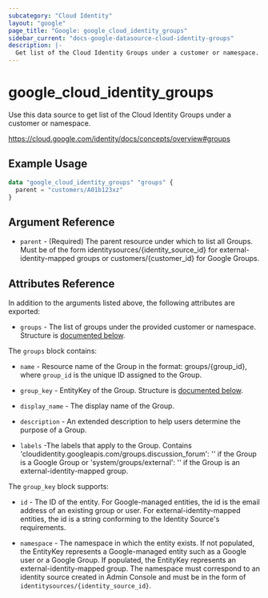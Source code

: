 ```yaml
---
subcategory: "Cloud Identity"
layout: "google"
page_title: "Google: google_cloud_identity_groups"
sidebar_current: "docs-google-datasource-cloud-identity-groups"
description: |-
  Get list of the Cloud Identity Groups under a customer or namespace.
---
```


# google_cloud_identity_groups

Use this data source to get list of the Cloud Identity Groups under a customer or namespace.

https://cloud.google.com/identity/docs/concepts/overview#groups

## Example Usage

```tf
data "google_cloud_identity_groups" "groups" {
  parent = "customers/A01b123xz"
}
```

## Argument Reference

* `parent` - (Required) The parent resource under which to list all Groups. Must be of the form identitysources/{identity_source_id} for external- identity-mapped groups or customers/{customer_id} for Google Groups.

## Attributes Reference

In addition to the arguments listed above, the following attributes are exported:

* `groups` - The list of groups under the provided customer or namespace. Structure is [documented below](#nested_groups).

<a name="nested_groups"></a>The `groups` block contains:

* `name` -
  Resource name of the Group in the format: groups/{group_id}, where `group_id` is the unique ID assigned to the Group.

* `group_key` -
  EntityKey of the Group.  Structure is [documented below](#nested_group_key).

* `display_name` -
  The display name of the Group.

* `description` -
  An extended description to help users determine the purpose of a Group.

* `labels` -The labels that apply to the Group.
  Contains 'cloudidentity.googleapis.com/groups.discussion_forum': '' if the Group is a Google Group or
  'system/groups/external': '' if the Group is an external-identity-mapped group.

<a name="nested_group_key"></a>The `group_key` block supports:

* `id` -
  The ID of the entity.
  For Google-managed entities, the id is the email address of an existing group or user.
  For external-identity-mapped entities, the id is a string conforming
  to the Identity Source's requirements.

* `namespace` -
  The namespace in which the entity exists.
  If not populated, the EntityKey represents a Google-managed entity
  such as a Google user or a Google Group.
  If populated, the EntityKey represents an external-identity-mapped group.
  The namespace must correspond to an identity source created in Admin Console
  and must be in the form of `identitysources/{identity_source_id}`.
